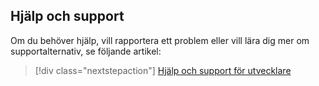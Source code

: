 ## <a name="help-and-support"></a>Hjälp och support

Om du behöver hjälp, vill rapportera ett problem eller vill lära dig mer om supportalternativ, se följande artikel:

> [!div class="nextstepaction"]
> [Hjälp och support för utvecklare](../articles/active-directory/develop/active-directory-develop-help-support.md)
